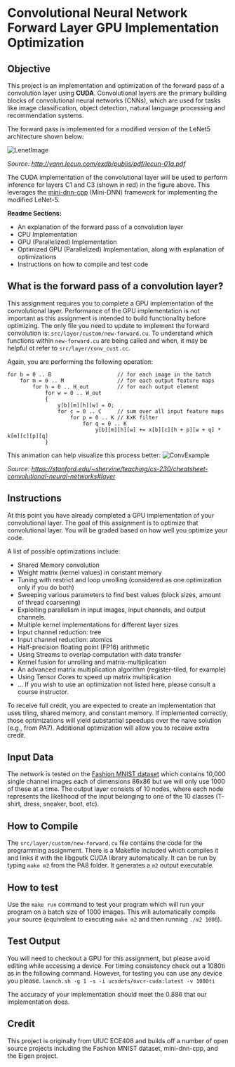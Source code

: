 
# Convolutional Neural Network Forward Layer GPU Implementation Optimization

## Objective

This project is an implementation and optimization of the forward pass of a convolution layer using **CUDA**. Convolutional layers are the primary building blocks of convolutional neural networks (CNNs), which are used for tasks like image classification, object detection, natural language processing and recommendation systems. 

The forward pass is implemented for a modified version of the LeNet5 architecture shown below:

![LenetImage](https://lh5.googleusercontent.com/84RlneM7JSDYDirUr_ceplL4G3-Peyq5dkLJTe2f-3Bj9KuWZjsH2A9Qq5PO5BRLrVfWGPnI3eQu8RkTPgyeUf9ZOWY9JbptVJy9LceAyHRn-O0kbzprx88yb82a5dnCR7EDP7n0)

*Source: http://yann.lecun.com/exdb/publis/pdf/lecun-01a.pdf*

The CUDA implementation of the convolutional layer will be used to perform inference for layers C1 and C3 (shown in red) in the figure above. This leverages the [mini-dnn-cpp](https://github.com/iamhankai/mini-dnn-cpp) (Mini-DNN) framework for implementing the modified LeNet-5.

**Readme Sections:**
- An explanation of the forward pass of a convolution layer
- CPU Implementation 
- GPU (Parallelized) Implementation
- Optimized GPU (Parallelized) Implementation, along with explanation of optimizations
- Instructions on how to compile and test code


## What is the forward pass of a convolution layer?

This assignment requires you to complete a GPU implementation of the convolutional layer. Performance of the GPU implementation is not important as this assignment is intended to build functionality before optimizing. The only file you need to update to implement the forward convolution is:
`src/layer/custom/new-forward.cu`. To understand which functions within `new-forward.cu` are being called and when, it may be helpful ot refer to `src/layer/conv_cust.cc`.

Again, you are performing the following operation:
```{.ruby}
for b = 0 .. B                     // for each image in the batch 
    for m = 0 .. M                 // for each output feature maps
        for h = 0 .. H_out         // for each output element
            for w = 0 .. W_out
            {
                y[b][m][h][w] = 0;
                for c = 0 .. C     // sum over all input feature maps
                    for p = 0 .. K // KxK filter
                        for q = 0 .. K
                            y[b][m][h][w] += x[b][c][h + p][w + q] * k[m][c][p][q]
            }
```
This animation can help visualize this process better:
![ConvExample](https://stanford.edu/~shervine/teaching/cs-230/illustrations/convolution-layer-a.png?1c517e00cb8d709baf32fc3d39ebae67)

*Source: https://stanford.edu/~shervine/teaching/cs-230/cheatsheet-convolutional-neural-networks#layer*




## Instructions

At this point you have already completed a GPU implementation of your convolutional layer. The goal of this assignment is to optimize that convolutional layer. You will be graded based on how well you optimize your code.

A list of possible optimizations include:
* Shared Memory convolution
* Weight matrix (kernel values) in constant memory
* Tuning with restrict and loop unrolling (considered as one optimization only if you do both)
* Sweeping various parameters to find best values (block sizes, amount of thread coarsening)
* Exploiting parallelism in input images, input channels, and output channels.
* Multiple kernel implementations for different layer sizes
* Input channel reduction: tree
* Input channel reduction: atomics
* Half-precision floating point (FP16) arithmetic
* Using Streams to overlap computation with data transfer
* Kernel fusion for unrolling and matrix-multiplication
* An advanced matrix multiplication algorithm (register-tiled, for example)
* Using Tensor Cores to speed up matrix multiplication
* ...
If you wish to use an optimization not listed here, please consult a course instructor.

To receive full credit, you are expected to create an implementation that uses tiling, shared memory, and constant memory. If implemented correctly, those optimizations will yield substantial speedups over the naive solution (e.g., from PA7). Additional optimization will allow you to receive extra credit. 


## Input Data

The network is tested on the [Fashion MNIST dataset](https://github.com/zalandoresearch/fashion-mnist) which contains 10,000 single channel images each of dimensions 86x86 but we will only use 1000 of these at a time. The output layer consists of 10 nodes, where each node represents the likelihood of the input belonging to one of the 10 classes (T-shirt, dress, sneaker, boot, etc).


## How to Compile

The `src/layer/custom/new-forward.cu` file contains the code for the programming assignment. There is a Makefile included which compiles it and links it with the libgputk CUDA library automatically. It can be run by typing `make m2` from the PA8 folder. It generates a `m2` output executable.

## How to test

Use the `make run` command to test your program which will run your program on a batch size of 1000 images. This will automatically compile your source (equivalent to executing `make m2` and then running `./m2 1000`).

## Test Output 

You will need to checkout a GPU for this assignment, but please avoid editing while accessing a device. For timing consistency check out a 1080ti as in the following command. However, for testing you can use any device you please. 
`launch.sh -g 1 -s -i ucsdets/nvcr-cuda:latest -v 1080ti`

The accuracy of your implementation should meet the 0.886 that our implementation does.


## Credit

This project is originally from UIUC ECE408 and builds off a number of open source projects including the Fashion MNIST dataset, mini-dnn-cpp, and the Eigen project.
